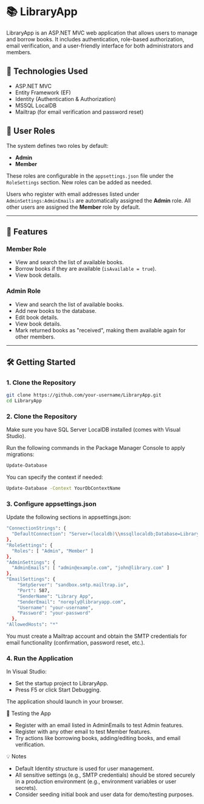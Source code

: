 # 📚 LibraryApp

LibraryApp is an ASP.NET MVC web application that allows users to manage and borrow books. It includes authentication, role-based authorization, email verification, and a user-friendly interface for both administrators and members.

## 🚀 Technologies Used

- ASP.NET MVC
- Entity Framework (EF)
- Identity (Authentication & Authorization)
- MSSQL LocalDB
- Mailtrap (for email verification and password reset)

## 👥 User Roles

The system defines two roles by default:
- **Admin**
- **Member**

These roles are configurable in the `appsettings.json` file under the `RoleSettings` section. New roles can be added as needed.

Users who register with email addresses listed under `AdminSettings:AdminEmails` are automatically assigned the **Admin** role. All other users are assigned the **Member** role by default.

---

## 🔐 Features

### Member Role
- View and search the list of available books.
- Borrow books if they are available (`isAvailable = true`).
- View book details.

### Admin Role
- View and search the list of available books.
- Add new books to the database.
- Edit book details.
- View book details.
- Mark returned books as "received", making them available again for other members.

---

## 🛠️ Getting Started

### 1. Clone the Repository

```bash
git clone https://github.com/your-username/LibraryApp.git
cd LibraryApp
```
### 2. Clone the Repository

Make sure you have SQL Server LocalDB installed (comes with Visual Studio).

Run the following commands in the Package Manager Console to apply migrations:
```bash
Update-Database
```

You can specify the context if needed:
```bash
Update-Database -Context YourDbContextName
```

### 3. Configure appsettings.json

Update the following sections in appsettings.json:
```bash
"ConnectionStrings": {
  "DefaultConnection": "Server=(localdb)\\mssqllocaldb;Database=LibraryAppDb;Trusted_Connection=True;MultipleActiveResultSets=true"
},
"RoleSettings": {
  "Roles": [ "Admin", "Member" ]
},
"AdminSettings": {
  "AdminEmails": [ "admin@example.com", "john@library.com" ]
},
"EmailSettings": {
    "SmtpServer": "sandbox.smtp.mailtrap.io",
    "Port": 587,
    "SenderName": "Library App",
    "SenderEmail": "noreply@libraryapp.com",
    "Username": "your-username",
    "Password": "your-password"
  },
"AllowedHosts": "*"
```

You must create a Mailtrap account and obtain the SMTP credentials for email functionality (confirmation, password reset, etc.).

### 4. Run the Application

In Visual Studio:

- Set the startup project to LibraryApp.
- Press F5 or click Start Debugging.

The application should launch in your browser.

🧪 Testing the App
- Register with an email listed in AdminEmails to test Admin features.
- Register with any other email to test Member features.
- Try actions like borrowing books, adding/editing books, and email verification.

💡 Notes
- Default Identity structure is used for user management.
- All sensitive settings (e.g., SMTP credentials) should be stored securely in a production environment (e.g., environment variables or user secrets).
- Consider seeding initial book and user data for demo/testing purposes.
